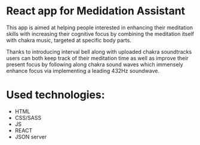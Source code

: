 # React app for Medidation Assistant

This app is aimed at helping people interested in enhancing their meditation skills with increasing their cognitive focus by combining the meditation itself with chakra music, targeted
at specific body parts.

Thanks to introducing interval bell along with uploaded chakra soundtracks users can both keep track of their meditation time as well as improve their present focus by following along chakra sound waves which immensely enhance focus via implementing a leading 432Hz soundwave.


# Used technologies:

- HTML
- CSS/SASS
- JS
- REACT
- JSON server


